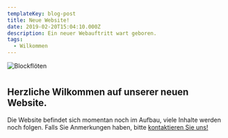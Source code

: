 ```yaml
---
templateKey: blog-post
title: Neue Website!
date: 2019-02-20T15:04:10.000Z
description: Ein neuer Webauftritt wart geboren.
tags:
  - Wilkommen
---
```

![Blockflöten](/img/Musikladen-Aachen-Blockfloeten.JPG "Blockflöten")

# 

## Herzliche Wilkommen auf unserer neuen Website.

Die Website befindet sich momentan noch im Aufbau, viele Inhalte werden noch folgen. Falls Sie Anmerkungen haben, bitte [kontaktieren Sie uns!](/contact)
